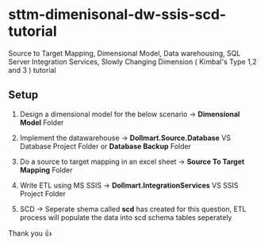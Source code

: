 # sttm-dimenisonal-dw-ssis-scd-tutorial
Source to Target Mapping, Dimensional Model, Data warehousing, SQL Server Integration Services, Slowly Changing Dimension ( Kimbal's Type 1,2 and 3 ) tutorial 

## Setup 
1. Design a dimensional model for the below scenario -> **Dimensional Model** Folder

2. Implement the datawarehouse -> **Dollmart.Source.Database** VS Database Project Folder or **Database Backup** Folder

3. Do a source to target mapping in an excel sheet -> **Source To Target Mapping** Folder

4. Write ETL using MS SSIS -> **Dollmart.IntegrationServices** VS SSIS Project Folder

5. SCD -> Seperate shema called **scd** has created for this question, ETL process will populate the data into scd schema tables seperately

Thank you :+1:


